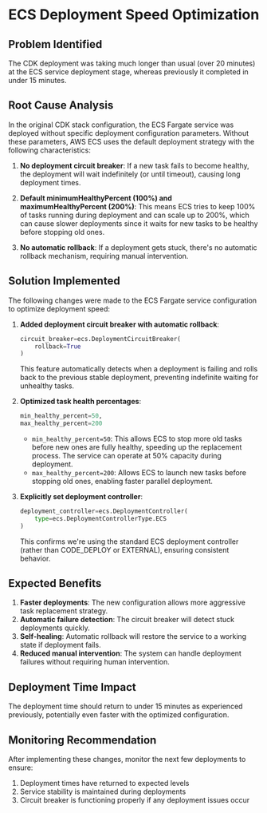 # ECS Deployment Speed Optimization

## Problem Identified
The CDK deployment was taking much longer than usual (over 20 minutes) at the ECS service deployment stage, whereas previously it completed in under 15 minutes.

## Root Cause Analysis
In the original CDK stack configuration, the ECS Fargate service was deployed without specific deployment configuration parameters. Without these parameters, AWS ECS uses the default deployment strategy with the following characteristics:

1. **No deployment circuit breaker**: If a new task fails to become healthy, the deployment will wait indefinitely (or until timeout), causing long deployment times.

2. **Default minimumHealthyPercent (100%) and maximumHealthyPercent (200%)**: This means ECS tries to keep 100% of tasks running during deployment and can scale up to 200%, which can cause slower deployments since it waits for new tasks to be healthy before stopping old ones.

3. **No automatic rollback**: If a deployment gets stuck, there's no automatic rollback mechanism, requiring manual intervention.

## Solution Implemented
The following changes were made to the ECS Fargate service configuration to optimize deployment speed:

1. **Added deployment circuit breaker with automatic rollback**: 
   ```python
   circuit_breaker=ecs.DeploymentCircuitBreaker(
       rollback=True
   )
   ```
   This feature automatically detects when a deployment is failing and rolls back to the previous stable deployment, preventing indefinite waiting for unhealthy tasks.

2. **Optimized task health percentages**:
   ```python
   min_healthy_percent=50,
   max_healthy_percent=200
   ```
   - `min_healthy_percent=50`: This allows ECS to stop more old tasks before new ones are fully healthy, speeding up the replacement process. The service can operate at 50% capacity during deployment.
   - `max_healthy_percent=200`: Allows ECS to launch new tasks before stopping old ones, enabling faster parallel deployment.

3. **Explicitly set deployment controller**:
   ```python
   deployment_controller=ecs.DeploymentController(
       type=ecs.DeploymentControllerType.ECS
   )
   ```
   This confirms we're using the standard ECS deployment controller (rather than CODE_DEPLOY or EXTERNAL), ensuring consistent behavior.

## Expected Benefits
1. **Faster deployments**: The new configuration allows more aggressive task replacement strategy.
2. **Automatic failure detection**: The circuit breaker will detect stuck deployments quickly.
3. **Self-healing**: Automatic rollback will restore the service to a working state if deployment fails.
4. **Reduced manual intervention**: The system can handle deployment failures without requiring human intervention.

## Deployment Time Impact
The deployment time should return to under 15 minutes as experienced previously, potentially even faster with the optimized configuration.

## Monitoring Recommendation
After implementing these changes, monitor the next few deployments to ensure:
1. Deployment times have returned to expected levels
2. Service stability is maintained during deployments
3. Circuit breaker is functioning properly if any deployment issues occur